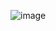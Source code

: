 ![image](https://github.com/JoyeshShrestha/JavaScript/assets/84576929/16d1e8fd-a71f-419c-a212-36b4da7a6f96)
